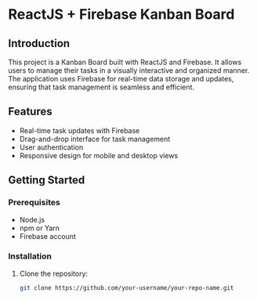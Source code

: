 # ReactJS + Firebase Kanban Board

## Introduction
This project is a Kanban Board built with ReactJS and Firebase. It allows users to manage their tasks in a visually interactive and organized manner. The application uses Firebase for real-time data storage and updates, ensuring that task management is seamless and efficient.

## Features
- Real-time task updates with Firebase
- Drag-and-drop interface for task management
- User authentication
- Responsive design for mobile and desktop views

## Getting Started

### Prerequisites
- Node.js
- npm or Yarn
- Firebase account

### Installation
1. Clone the repository:
   ```bash
   git clone https://github.com/your-username/your-repo-name.git
